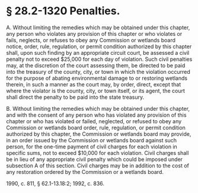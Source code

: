 # § 28.2-1320 Penalties.

<p>A. Without limiting the remedies which may be obtained under this chapter, any person who violates any provision of this chapter or who violates or fails, neglects, or refuses to obey any Commission or wetlands board notice, order, rule, regulation, or permit condition authorized by this chapter shall, upon such finding by an appropriate circuit court, be assessed a civil penalty not to exceed $25,000 for each day of violation. Such civil penalties may, at the discretion of the court assessing them, be directed to be paid into the treasury of the county, city, or town in which the violation occurred for the purpose of abating environmental damage to or restoring wetlands therein, in such a manner as the court may, by order, direct, except that where the violator is the county, city, or town itself, or its agent, the court shall direct the penalty to be paid into the state treasury.</p><p>B. Without limiting the remedies which may be obtained under this chapter, and with the consent of any person who has violated any provision of this chapter or who has violated or failed, neglected, or refused to obey any Commission or wetlands board order, rule, regulation, or permit condition authorized by this chapter, the Commission or wetlands board may provide, in an order issued by the Commission or wetlands board against such person, for the one-time payment of civil charges for each violation in specific sums, not to exceed $10,000 for each violation. Civil charges shall be in lieu of any appropriate civil penalty which could be imposed under subsection A of this section. Civil charges may be in addition to the cost of any restoration ordered by the Commission or a wetlands board.</p><p>1990, c. 811, § 62.1-13.18:2; 1992, c. 836.</p>